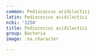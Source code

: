 ```yaml
---
common: Pediococcus acidilactici
latin: Pediococcus acidilactici
ncbi: '1254'
title: Pediococcus acidilactici
group: Bacteria
image: .na.character

---
```

